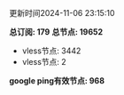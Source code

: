 更新时间2024-11-06 23:15:10

**总订阅: 179**
**总节点: 19652**
- vless节点: 3442
- vless节点: 2

**google ping有效节点: 968**

